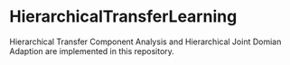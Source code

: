 # HierarchicalTransferLearning
Hierarchical Transfer Component Analysis and Hierarchical Joint Domian Adaption are implemented in this repository.

